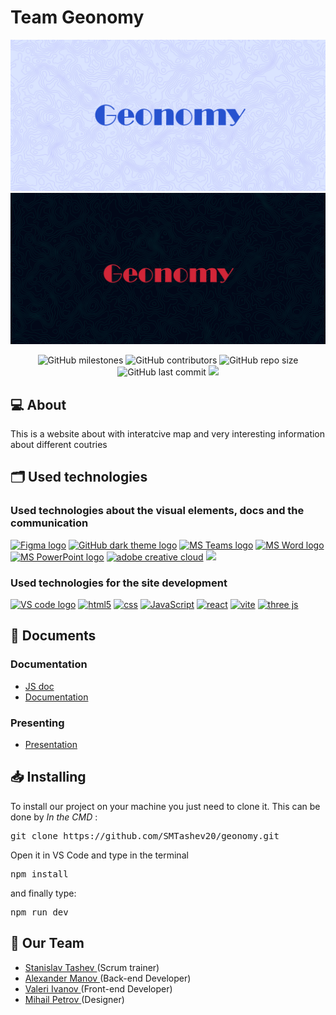 # Team Geonomy

<p align = "center">
    <img src="img/logos/lightBannerFinal.jpg#gh-light-mode-only"/>
    <img src="img/logos/BlackBannerFinal.jpg#gh-dark-mode-only"/>
</p>

<p align = "center">
    <img alt="GitHub milestones" src="https://img.shields.io/github/milestones/all/SMTashev20/geonomy?style=flat-square">
    <img alt="GitHub contributors" src="https://img.shields.io/github/contributors/SMTashev20/geonomy?style=flat-square">
    <img alt="GitHub repo size" src="https://img.shields.io/github/repo-size/SMTashev20/geonomy?style=flat-square">
    <img alt="GitHub last commit" src="https://img.shields.io/github/last-commit/SMTashev20/geonomy?style=flat-square">
    <img src="https://img.shields.io/github/languages/count/SMTashev20/geonomy?style=flat-square">
</p>

## 💻 About
<p>This is a website about with interatcive map and very interesting information about different coutries</p>

## 🗂️ Used technologies
### Used technologies about the visual elements, docs and the communication
<p align="left">
    <a href="https://www.figma.com/"><img src="https://img.icons8.com/color/344/figma--v1.png" alt="Figma logo" width=48px/></a>
    <a href="https://github.com/"><img src="https://img.icons8.com/ios/344/github--v1.png#gh-dark-mode-only" alt="GitHub dark theme logo" width=48px /></a>
    <a href="https://www.microsoft.com/en-ww/microsoft-teams/log-in"><img src="https://img.icons8.com/color/344/microsoft-teams.png" alt = "MS Teams logo" width=48px /></a>
    <a href="https://www.microsoft.com/en-ww/microsoft-365/free-office-online-for-the-web"><img src="https://img.icons8.com/color/344/ms-word.png" alt="MS Word logo" width=48px /></a>
    <a href="https://www.microsoft.com/en-ww/microsoft-365/free-office-online-for-the-web"><img src="https://img.icons8.com/color/344/ms-powerpoint.png" alt="MS PowerPoint logo" width=48px /></a>
    <a href="https://www.adobe.com/creativecloud.html"><img src="https://www.adobe.com/content/dam/shared/images/product-icons/svg/creative-cloud.svg" alt="adobe creative cloud" width=48px /></a>
    <a href="https://concepts.app/en/"><img src="https://media.discordapp.net/attachments/915570532504703086/954703245484380250/9gI1IJAqeUWtrzE-64qgypUtxNI4hIDj-OjlQM5Zl3T_6BZeNb_huRfa57DdVxQHLWg.png" alt"concept" width=48px /></a>
</p>

### Used technologies for the site development 
<p align="left">
    <a href="https://code.visualstudio.com/"><img src="https://img.icons8.com/color/344/visual-studio-code-2019.png" alt="VS code logo" width=48px /></a>
    <a href="https://developer.mozilla.org/en-US/docs/Glossary/HTML5"><img src="https://img.icons8.com/color/344/html-5--v1.png" alt="html5" width=48px /></a>
    <a href="https://developer.mozilla.org/en-US/docs/Web/CSS"><img src="https://img.icons8.com/color/344/css3.png" alt="css" width=48px /></a>
    <a href="https://javascript.info/"><img src="https://img.icons8.com/color/344/javascript--v1.png" alt="JavaScript" width=48px /></a>
    <a href="https://reactjs.org/docs/getting-started.html"><img src="https://img.icons8.com/color/344/react-native.png" alt="react" width=48px /></a>
    <a href="https://vitejs.dev/"><img src="https://vitejs.dev/logo.svg" alt="vite" width=48px /></a>
    <a href="https://threejs.org/"><img src="https://aws1.discourse-cdn.com/standard17/uploads/threejs/original/2X/e/e4f86d2200d2d35c30f7b1494e96b9595ebc2751.png" alt="three js" width=48px /></a>
</p>

## 📄 Documents
### Documentation
  - [JS doc](https://smtashev20.github.io/geonomy_doc/)
  - [Documentation](https://codingburgas-my.sharepoint.com/:w:/g/personal/smtashev20_codingburgas_bg/Eb6RxmhRkqFPjjX_xYeTpGcBKGulfa7NCfsfkUiqM1LS1w?e=h2yg7g)
### Presenting
- [Presentation](https://codingburgas-my.sharepoint.com/:p:/g/personal/smtashev20_codingburgas_bg/ER6Hd9Nt42hGibt_eDeklo4BDm4nrc6-MYHQ8KMagPX7GQ?e=aS3dg4)

## 📥 Installing
<p> To install our project on your machine you just need to clone it. This can be done by <I>In the CMD</I> : </p>
<pre>git clone https://github.com/SMTashev20/geonomy.git</pre>
<p>Open it in VS Code and type in the terminal <pre>npm install</pre> and finally type: <pre>npm run dev</pre></p>

## 🧒 Our Team

- <a href = "https://github.com/SMTashev20"> Stanislav Tashev </a> (Scrum trainer)
- <a href = "https://github.com/AEManov20"> Alexander Manov </a> (Back-end Developer)
- <a href = "https://github.com/VTIvanov20"> Valeri Ivanov </a> (Front-end Developer)
- <a href = "https://github.com/MMPetrov20"> Mihail Petrov </a> (Designer)
